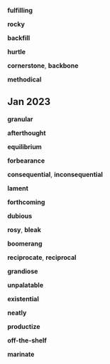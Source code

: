 
**fulfilling**

**rocky** 

**backfill**

**hurtle**

**cornerstone**, **backbone**

**methodical**

## Jan 2023 

**granular**

**afterthought** 

**equilibrium**

**forbearance**

**consequential**, **inconsequential**

**lament**

**forthcoming** 

**dubious**

**rosy**, **bleak**

**boomerang**

**reciprocate**, **reciprocal**

**grandiose**

**unpalatable**

**existential** 

**neatly**

**productize**

**off-the-shelf**

**marinate**

